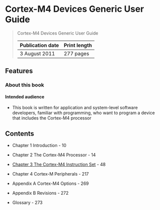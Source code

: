 # Cortex-M4 Devices Generic User Guide

> Cortex-M4 Devices Generic User Guide
>
> |Publication date|Print length|
> |-|-|
> |3 August 2011|277 pages|

## Features

### About this book

#### Intended audience

- This book is written for application and system-level software developers, familiar with programming, who want to program a device that includes the Cortex-M4 processor

## Contents

- Chapter 1 Introduction - 10

- Chapter 2 The Cortex-M4 Processor - 14

- [Chapter 3 The Cortex-M4 Instruction Set](3-the-cortex-m4-instruction-set.md) - 48

- Chapter 4 Cortex-M Peripherals - 217

- Appendix A Cortex-M4 Options - 269

- Appendix B Revisions - 272

- Glossary - 273
